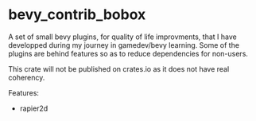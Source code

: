 # bevy_contrib_bobox
A set of small bevy plugins, for quality of life improvments, that I have developped during my journey in gamedev/bevy learning.
Some of the plugins are behind features so as to reduce dependencies for non-users.

This crate will not be published on crates.io as it does not have real coherency.

Features:
- rapier2d